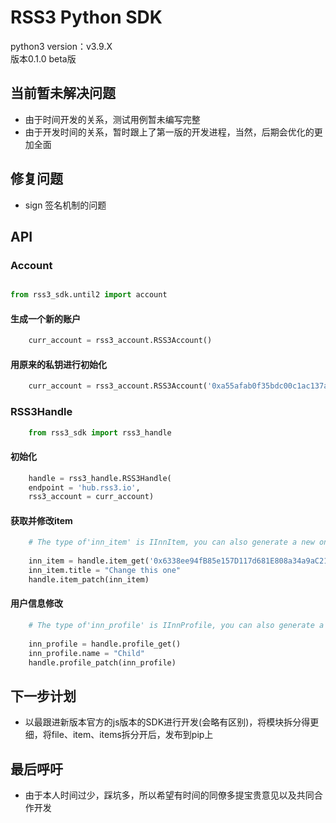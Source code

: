 # RSS3 Python SDK

python3 version：v3.9.X  
版本0.1.0 beta版

## 当前暂未解决问题
  
* 由于时间开发的关系，测试用例暂未编写完整 
* 由于开发时间的关系，暂时跟上了第一版的开发进程，当然，后期会优化的更加全面

## 修复问题

* sign 签名机制的问题

## API

### Account

```python

from rss3_sdk.until2 import account
```

#### 生成一个新的账户

```python
    curr_account = rss3_account.RSS3Account()
```

#### 用原来的私钥进行初始化

```python
    curr_account = rss3_account.RSS3Account('0xa55afab0f35bdc00c1ac137a98d5d037609eeaead8ba930c4c3878e38630e38a')
```

### RSS3Handle

```python
    from rss3_sdk import rss3_handle
```

#### 初始化

```python
    handle = rss3_handle.RSS3Handle(
    endpoint = 'hub.rss3.io',
    rss3_account = curr_account)
```

#### 获取并修改item

```python
    # The type of'inn_item' is IInnItem, you can also generate a new one yourself
    
    inn_item = handle.item_get('0x6338ee94fB85e157D117d681E808a34a9aC21f31-item-1')
    inn_item.title = "Change this one"
    handle.item_patch(inn_item)
```

#### 用户信息修改

```python
    # The type of'inn_profile' is IInnProfile, you can also generate a new one yourself
    
    inn_profile = handle.profile_get()
    inn_profile.name = "Child"
    handle.profile_patch(inn_profile)
```

## 下一步计划

* 以最跟进新版本官方的js版本的SDK进行开发(会略有区别)，将模块拆分得更细，将file、item、items拆分开后，发布到pip上

## 最后呼吁
* 由于本人时间过少，踩坑多，所以希望有时间的同僚多提宝贵意见以及共同合作开发